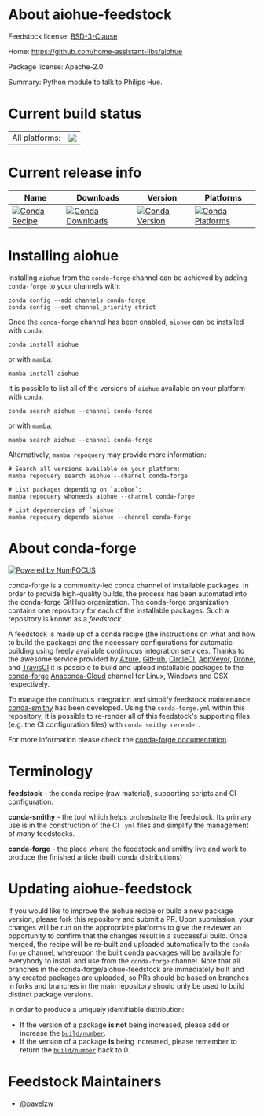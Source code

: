About aiohue-feedstock
======================

Feedstock license: [BSD-3-Clause](https://github.com/conda-forge/aiohue-feedstock/blob/main/LICENSE.txt)

Home: https://github.com/home-assistant-libs/aiohue

Package license: Apache-2.0

Summary: Python module to talk to Philips Hue.

Current build status
====================


<table><tr><td>All platforms:</td>
    <td>
      <a href="https://dev.azure.com/conda-forge/feedstock-builds/_build/latest?definitionId=17736&branchName=main">
        <img src="https://dev.azure.com/conda-forge/feedstock-builds/_apis/build/status/aiohue-feedstock?branchName=main">
      </a>
    </td>
  </tr>
</table>

Current release info
====================

| Name | Downloads | Version | Platforms |
| --- | --- | --- | --- |
| [![Conda Recipe](https://img.shields.io/badge/recipe-aiohue-green.svg)](https://anaconda.org/conda-forge/aiohue) | [![Conda Downloads](https://img.shields.io/conda/dn/conda-forge/aiohue.svg)](https://anaconda.org/conda-forge/aiohue) | [![Conda Version](https://img.shields.io/conda/vn/conda-forge/aiohue.svg)](https://anaconda.org/conda-forge/aiohue) | [![Conda Platforms](https://img.shields.io/conda/pn/conda-forge/aiohue.svg)](https://anaconda.org/conda-forge/aiohue) |

Installing aiohue
=================

Installing `aiohue` from the `conda-forge` channel can be achieved by adding `conda-forge` to your channels with:

```
conda config --add channels conda-forge
conda config --set channel_priority strict
```

Once the `conda-forge` channel has been enabled, `aiohue` can be installed with `conda`:

```
conda install aiohue
```

or with `mamba`:

```
mamba install aiohue
```

It is possible to list all of the versions of `aiohue` available on your platform with `conda`:

```
conda search aiohue --channel conda-forge
```

or with `mamba`:

```
mamba search aiohue --channel conda-forge
```

Alternatively, `mamba repoquery` may provide more information:

```
# Search all versions available on your platform:
mamba repoquery search aiohue --channel conda-forge

# List packages depending on `aiohue`:
mamba repoquery whoneeds aiohue --channel conda-forge

# List dependencies of `aiohue`:
mamba repoquery depends aiohue --channel conda-forge
```


About conda-forge
=================

[![Powered by
NumFOCUS](https://img.shields.io/badge/powered%20by-NumFOCUS-orange.svg?style=flat&colorA=E1523D&colorB=007D8A)](https://numfocus.org)

conda-forge is a community-led conda channel of installable packages.
In order to provide high-quality builds, the process has been automated into the
conda-forge GitHub organization. The conda-forge organization contains one repository
for each of the installable packages. Such a repository is known as a *feedstock*.

A feedstock is made up of a conda recipe (the instructions on what and how to build
the package) and the necessary configurations for automatic building using freely
available continuous integration services. Thanks to the awesome service provided by
[Azure](https://azure.microsoft.com/en-us/services/devops/), [GitHub](https://github.com/),
[CircleCI](https://circleci.com/), [AppVeyor](https://www.appveyor.com/),
[Drone](https://cloud.drone.io/welcome), and [TravisCI](https://travis-ci.com/)
it is possible to build and upload installable packages to the
[conda-forge](https://anaconda.org/conda-forge) [Anaconda-Cloud](https://anaconda.org/)
channel for Linux, Windows and OSX respectively.

To manage the continuous integration and simplify feedstock maintenance
[conda-smithy](https://github.com/conda-forge/conda-smithy) has been developed.
Using the ``conda-forge.yml`` within this repository, it is possible to re-render all of
this feedstock's supporting files (e.g. the CI configuration files) with ``conda smithy rerender``.

For more information please check the [conda-forge documentation](https://conda-forge.org/docs/).

Terminology
===========

**feedstock** - the conda recipe (raw material), supporting scripts and CI configuration.

**conda-smithy** - the tool which helps orchestrate the feedstock.
                   Its primary use is in the construction of the CI ``.yml`` files
                   and simplify the management of *many* feedstocks.

**conda-forge** - the place where the feedstock and smithy live and work to
                  produce the finished article (built conda distributions)


Updating aiohue-feedstock
=========================

If you would like to improve the aiohue recipe or build a new
package version, please fork this repository and submit a PR. Upon submission,
your changes will be run on the appropriate platforms to give the reviewer an
opportunity to confirm that the changes result in a successful build. Once
merged, the recipe will be re-built and uploaded automatically to the
`conda-forge` channel, whereupon the built conda packages will be available for
everybody to install and use from the `conda-forge` channel.
Note that all branches in the conda-forge/aiohue-feedstock are
immediately built and any created packages are uploaded, so PRs should be based
on branches in forks and branches in the main repository should only be used to
build distinct package versions.

In order to produce a uniquely identifiable distribution:
 * If the version of a package **is not** being increased, please add or increase
   the [``build/number``](https://docs.conda.io/projects/conda-build/en/latest/resources/define-metadata.html#build-number-and-string).
 * If the version of a package **is** being increased, please remember to return
   the [``build/number``](https://docs.conda.io/projects/conda-build/en/latest/resources/define-metadata.html#build-number-and-string)
   back to 0.

Feedstock Maintainers
=====================

* [@pavelzw](https://github.com/pavelzw/)

